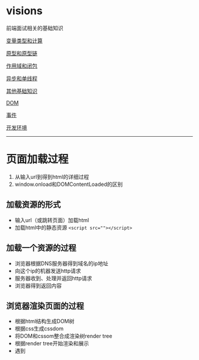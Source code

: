 # visions
前端面试相关的基础知识

[变量类型和计算](./1JSFoundation/1variable/README.md)

[原型和原型链](./1JSFoundation/2prototype/README.md)

[作用域和闭包](./1JSFoundation/3scope/README.md)

[异步和单线程](./1JSFoundation/4thread/README.md)

[其他基础知识](./1JSFoundation/5others/README.md)

[DOM](./1JSFoundation/6webAPI/README.md)

[事件](./1JSFoundation/7event/README.md)

[开发环境](./1JSFoundation/8environment/README.md)

----

# 页面加载过程

1. 从输入url到得到html的详细过程
2. window.onload和DOMContentLoaded的区别


## 加载资源的形式

- 输入url（或跳转页面）加载html
- 加载html中的静态资源 `<script src=""></script>`

## 加载一个资源的过程

- 浏览器根据DNS服务器得到域名的ip地址
- 向这个ip的机器发送http请求
- 服务器收到、处理并返回http请求
- 浏览器得到返回内容

## 浏览器渲染页面的过程

- 根据html结构生成DOM树
- 根据css生成cssdom
- 将DOM和cssom整合成渲染树render tree
- 根据render tree开始渲染和展示
- 遇到<script>，会执行并阻塞渲染（js有权改变dom树）

## window.onload
- 页面的全部资源加载完才会执行，包括图片，视频等
- dom渲染完即可执行，此时图片和视频还没有加载完



# 性能优化

- 多使用内存和缓存或者其他方法
- 减少cpu计算，减少网络请求，减少io

## 怎么加载更快（加载资源优化）
1. 静态资源的压缩合并
2. 静态资源缓存
3. 使用CDN让资源加载更快
4. 使用SSR后端渲染，数据直接输出到html中

## 渲染优化
1. css放前面，js放后面
2. 懒加载（图片懒加载，下拉加载更多）
3. 减少dom查询，对dom查询做缓存
4. 减少dom操作，多个操作尽量合并一起执行
5. 事件节流
6. 尽早执行操作

### dom缓存
```javascript

var i;
for(i = 0; i < document.getElementsByTagName('p').length; i++) {
    // todo
}
// 缓存了dom查询
var pList = document.getElementsByTagName('p');
var i
for(i = 0; i < pList.length; i++) {
    // todo
}
```

### 合并dom插入
```javascript
var listNode = document.getElementById('list');

var frag = document.createDocumentFragment();
var x,li;
for(x = 0;x < 10; x++) {
    li = document.createElement("li");
    li.innnerHTML= "list item " + x;
    frag.appendChild(li)l
}
listNode.appendChild(frag);
```

### 事件节流
监听事件时，如果事件触发非常频繁，没必要每次都刷新，可以在一定时间之后再进行刷新
```javascript
var textarea = document.getElementById('text');
var timeoutId;
textarea.addEventListener('keyup'), function() {
    if(timeoutId) {
        clearTimeout(timeoutId);
    }
    timeoutId = setTimeout(function() {
        // 触发change事件
    }, 100);
})
```

### 尽早操作

```javascript
window.addEventListener('load', function() {
    // 页面的全部资源加载完才会执行，包括图片、视频等
});
document.addEventListener('DOMContentLoaded', function() {
    // DOM渲染完即可执行，此时图片、视频还可能没有加载完
})
```

## 缓存
- 通过连接名称控制缓存
- 只有内容改变的时候，链接名称才会改变

# 安全性

## xss跨站请求攻击
## xsrf跨站请求伪造